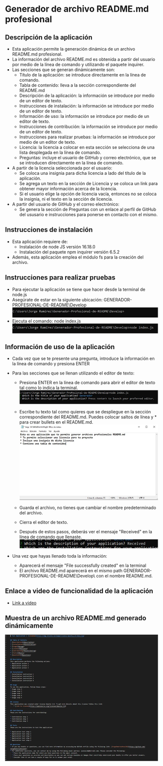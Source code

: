 # Generador de archivo README.md profesional    

## Descripción de la aplicación  

* Esta aplicación permite la generación dinámica de un archivo README.md profesional.
* La información del archivo README.md es obtenida a partir del usuario por medio de la línea de comando y utilizando el paquete inquirer.
* Las secciones que se generan dinámicamente son:
    * Título de la aplicación: se introduce directamente en la línea de comando.
    * Tabla de contenido: lleva a la sección correspondiente del README.md
    * Descripción de la aplicación: la información se introduce por medio de un editor de texto.
    * Instrucciones de instalación: la información se introduce por medio de un editor de texto.
    * Información de uso: la información se introduce por medio de un editor de texto.
    * Instrucciones de contribución: la información se introduce por medio de un editor de texto.
    * Instrucciones para realizar pruebas: la información se introduce por medio de un editor de texto.
    * Licencia: la licencia a colocar en esta sección se selecciona de una lista desplegada en la línea de comando.
    * Preguntas: incluye el usuario de GitHub y correo electrónico, que se se introducen directamente en la línea de comando.
* A partir de la licencia seleccionada por el usuario:
    * Se coloca una insignia para dicha licencia a lado del título de la aplicación.
    * Se agrega un texto en la sección de Licencia y se coloca un link para obtener mayor información acerca de la licencia.
    * Si el usuario elige la opción de licencia vacía, entonces no se coloca la insignia, ni el texto en la sección de licencia.
* A partir del usuario de GitHub y el correo electrónico:
    * Se genera la sección de Preguntas con un enlace al perfil de GitHub del ususario e instrucciones para ponerse en contacto con el mismo.

## Instrucciones de instalación  

* Esta aplicación requiere de:
    * Instalación de node JS versión 16.18.0
    * Instalación del paquete npm inquirer versión 6.5.2
* Además, esta aplicación emplea el módulo fs para la creación del archivo.

## Instrucciones para realizar pruebas  

* Para ejecutar la aplicación se tiene que hacer desde la terminal de node.js
* Asegúrate de estar en la siguiente ubicación: GENERADOR-PROFESIONAL-DE-README\Develop\
  ![Ubicación para ejecutar aplicación](./images/Path.JPG)
* Ejecuta el comando: node index.js
  ![Comando para ejecutar aplicación](./images/Ejecutar.JPG)

## Información de uso de la aplicación  

* Cada vez que se te presente una pregunta, introduce la información en la línea de comando y presiona ENTER
* Para las secciones que se llenan utilizando el editor de texto:
    * Presiona ENTER en la línea de comando para abrir el editor de texto tal como lo indica la terminal.
    ![ENTER para abrir editor de texto](./images/ENTER_editor.JPG)

    * Escribe tu texto tal como quieres que se despliegue en la sección correspondiente del README.md. Puedes colocar saltos de línea y * para crear bullets en el README.md.
    ![Llenado de editor de texto](./images/Llenar_editor.JPG)

    * Guarda el archivo, no tienes que cambiar el nombre predeterminado del archivo.
    * Cierra el editor de texto.
    * Después de estos pasos, deberás ver el mensaje "Received" en la línea de comando que llenaste.
    ![Mensaje Received después de cerrar el editor de texto](./images/Received.JPG)

* Una vez que hayas llenado toda la información:
    * Aparecerá el mensaje "File successfully created" en la terminal
    * El archivo README.md aparecerá en el mismo path GENERADOR-PROFESIONAL-DE-README\Develop\ con el nombre README.md.

## Enlace a video de funcionalidad de la aplicación

* [Link a video](https://drive.google.com/file/d/11QMevGjOxK2MJMAgGBy-Mme9WgeA3zKA/view)

## Muestra de un archivo README.md generado dinámicamente

![Visualización de la aplicación](./images/README_example.JPG)



